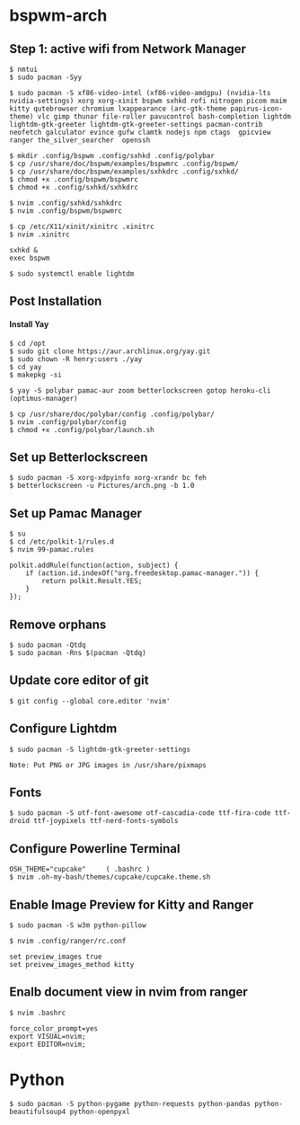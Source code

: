 # bspwm-arch
## Step 1: active wifi from Network Manager
```
$ nmtui
$ sudo pacman -Syy
```

```
$ sudo pacman -S xf86-video-intel (xf86-video-amdgpu) (nvidia-lts nvidia-settings) xorg xorg-xinit bspwm sxhkd rofi nitrogen picom maim kitty qutebrowser chromium lxappearance (arc-gtk-theme papirus-icon-theme) vlc gimp thunar file-roller pavucontrol bash-completion lightdm lightdm-gtk-greeter lightdm-gtk-greeter-settings pacman-contrib neofetch galculator evince gufw clamtk nodejs npm ctags  gpicview ranger the_silver_searcher  openssh

```
 
```
$ mkdir .config/bspwm .config/sxhkd .config/polybar
$ cp /usr/share/doc/bspwm/examples/bspwmrc .config/bspwm/
$ cp /usr/share/doc/bspwm/examples/sxhkdrc .config/sxhkd/
$ chmod +x .config/bspwm/bspwmrc
$ chmod +x .config/sxhkd/sxhkdrc

$ nvim .config/sxhkd/sxhkdrc
$ nvim .config/bspwm/bspwmrc

```
```
$ cp /etc/X11/xinit/xinitrc .xinitrc
$ nvim .xinitrc

sxhkd &
exec bspwm
```
```
$ sudo systemctl enable lightdm
```

## Post Installation

#### Install Yay
```
$ cd /opt
$ sudo git clone https://aur.archlinux.org/yay.git
$ sudo chown -R henry:users ./yay
$ cd yay
$ makepkg -si
```

```
$ yay -S polybar pamac-aur zoom betterlockscreen gotop heroku-cli (optimus-manager)
```

```
$ cp /usr/share/doc/polybar/config .config/polybar/ 
$ nvim .config/polybar/config
$ chmod +x .config/polybar/launch.sh
```

## Set up Betterlockscreen
```
$ sudo pacman -S xorg-xdpyinfo xorg-xrandr bc feh
$ betterlockscreen -u Pictures/arch.png -b 1.0
```

## Set up Pamac Manager
```
$ su
$ cd /etc/polkit-1/rules.d
$ nvim 99-pamac.rules

polkit.addRule(function(action, subject) {
	if (action.id.indexOf("org.freedesktop.pamac-manager.")) {
		return polkit.Result.YES;
	}
});
```

## Remove orphans
```
$ sudo pacman -Qtdq
$ sudo pacman -Rns $(pacman -Qtdq)
```

## Update core editor of git
```
$ git config --global core.editor 'nvim'
```

## Configure Lightdm
```
$ sudo pacman -S lightdm-gtk-greeter-settings

Note: Put PNG or JPG images in /usr/share/pixmaps
```

## Fonts
```
$ sudo pacman -S otf-font-awesome otf-cascadia-code ttf-fira-code ttf-droid ttf-joypixels ttf-nerd-fonts-symbols
```

## Configure Powerline Terminal
```
OSH_THEME="cupcake" 	( .bashrc )
$ nvim .oh-my-bash/themes/cupcake/cupcake.theme.sh
```

## Enable Image Preview for Kitty and Ranger
```
$ sudo pacman -S w3m python-pillow
```
```
$ nvim .config/ranger/rc.conf

set preview_images true
set preivew_images_method kitty

```

## Enalb document view in nvim from ranger
```
$ nvim .bashrc

force_color_prompt=yes
export VISUAL=nvim;
export EDITOR=nvim;
```

# Python
```
$ sudo pacman -S python-pygame python-requests python-pandas python-beautifulsoup4 python-openpyxl
```

